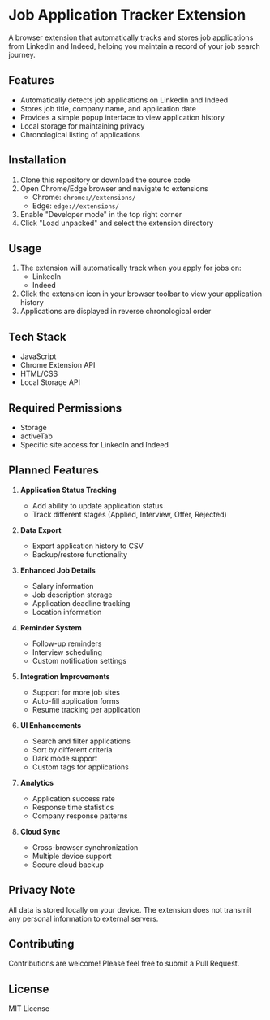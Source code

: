 # Job Application Tracker Extension

A browser extension that automatically tracks and stores job applications from LinkedIn and Indeed, helping you maintain a record of your job search journey.

## Features

- Automatically detects job applications on LinkedIn and Indeed
- Stores job title, company name, and application date
- Provides a simple popup interface to view application history
- Local storage for maintaining privacy
- Chronological listing of applications

## Installation

1. Clone this repository or download the source code
2. Open Chrome/Edge browser and navigate to extensions
   - Chrome: `chrome://extensions/`
   - Edge: `edge://extensions/`
3. Enable "Developer mode" in the top right corner
4. Click "Load unpacked" and select the extension directory

## Usage

1. The extension will automatically track when you apply for jobs on:
   - LinkedIn
   - Indeed
2. Click the extension icon in your browser toolbar to view your application history
3. Applications are displayed in reverse chronological order

## Tech Stack

- JavaScript
- Chrome Extension API
- HTML/CSS
- Local Storage API

## Required Permissions

- Storage
- activeTab
- Specific site access for LinkedIn and Indeed

## Planned Features

1. **Application Status Tracking**
   - Add ability to update application status
   - Track different stages (Applied, Interview, Offer, Rejected)

2. **Data Export**
   - Export application history to CSV
   - Backup/restore functionality

3. **Enhanced Job Details**
   - Salary information
   - Job description storage
   - Application deadline tracking
   - Location information

4. **Reminder System**
   - Follow-up reminders
   - Interview scheduling
   - Custom notification settings

5. **Integration Improvements**
   - Support for more job sites
   - Auto-fill application forms
   - Resume tracking per application

6. **UI Enhancements**
   - Search and filter applications
   - Sort by different criteria
   - Dark mode support
   - Custom tags for applications

7. **Analytics**
   - Application success rate
   - Response time statistics
   - Company response patterns

8. **Cloud Sync**
   - Cross-browser synchronization
   - Multiple device support
   - Secure cloud backup

## Privacy Note

All data is stored locally on your device. The extension does not transmit any personal information to external servers.

## Contributing

Contributions are welcome! Please feel free to submit a Pull Request.

## License

MIT License
